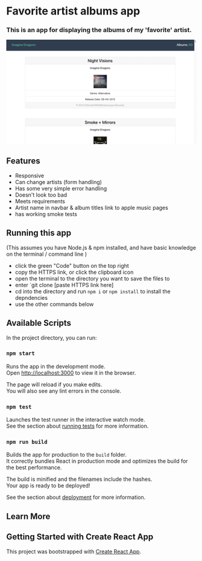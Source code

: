 # Favorite artist albums app

### This is an app for displaying the albums of my 'favorite' artist.

![Favorite artist albums app screen shot](public/Screen_Shot.png)

## Features

- Responsive
- Can change artists (form handling)
- Has some very simple error handling
- Doesn't look too bad
- Meets requirements
- Artist name in navbar & album titles link to apple music pages
- has working smoke tests 

## Running this app

(This assumes you have Node.js & npm installed, 
and have basic knowledge on the terminal / command line )

* click the green "Code" button on the top right
* copy the HTTPS link, or click the clipboard icon
* open the terminal to the directory you want to save the files to
* enter `git clone [paste HTTPS link here]
* cd into the directory and run `npm i` or `npm install` to install the depndencies
* use the other commands below



## Available Scripts

In the project directory, you can run:

### `npm start`

Runs the app in the development mode.\
Open [http://localhost:3000](http://localhost:3000) to view it in the browser.

The page will reload if you make edits.\
You will also see any lint errors in the console.

### `npm test`

Launches the test runner in the interactive watch mode.\
See the section about [running tests](https://facebook.github.io/create-react-app/docs/running-tests) for more information.

### `npm run build`

Builds the app for production to the `build` folder.\
It correctly bundles React in production mode and optimizes the build for the best performance.

The build is minified and the filenames include the hashes.\
Your app is ready to be deployed!

See the section about [deployment](https://facebook.github.io/create-react-app/docs/deployment) for more information.


## Learn More

## Getting Started with Create React App

This project was bootstrapped with [Create React App](https://github.com/facebook/create-react-app).
